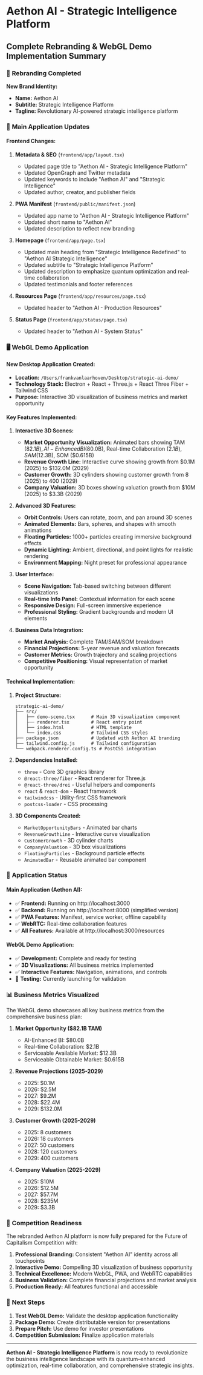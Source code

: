 # Aethon AI - Strategic Intelligence Platform
## Complete Rebranding & WebGL Demo Implementation Summary

### 🎯 **Rebranding Completed**

**New Brand Identity:**
- **Name:** Aethon AI
- **Subtitle:** Strategic Intelligence Platform
- **Tagline:** Revolutionary AI-powered strategic intelligence platform

### 📱 **Main Application Updates**

#### **Frontend Changes:**
1. **Metadata & SEO** (`frontend/app/layout.tsx`)
   - Updated page title to "Aethon AI - Strategic Intelligence Platform"
   - Updated OpenGraph and Twitter metadata
   - Updated keywords to include "Aethon AI" and "Strategic Intelligence"
   - Updated author, creator, and publisher fields

2. **PWA Manifest** (`frontend/public/manifest.json`)
   - Updated app name to "Aethon AI - Strategic Intelligence Platform"
   - Updated short name to "Aethon AI"
   - Updated description to reflect new branding

3. **Homepage** (`frontend/app/page.tsx`)
   - Updated main heading from "Strategic Intelligence Redefined" to "Aethon AI Strategic Intelligence"
   - Updated subtitle to "Strategic Intelligence Platform"
   - Updated description to emphasize quantum optimization and real-time collaboration
   - Updated testimonials and footer references

4. **Resources Page** (`frontend/app/resources/page.tsx`)
   - Updated header to "Aethon AI - Production Resources"

5. **Status Page** (`frontend/app/status/page.tsx`)
   - Updated header to "Aethon AI - System Status"

### 🖥️ **WebGL Demo Application**

#### **New Desktop Application Created:**
- **Location:** `/Users/frankvanlaarhoven/Desktop/strategic-ai-demo/`
- **Technology Stack:** Electron + React + Three.js + React Three Fiber + Tailwind CSS
- **Purpose:** Interactive 3D visualization of business metrics and market opportunity

#### **Key Features Implemented:**

1. **Interactive 3D Scenes:**
   - **Market Opportunity Visualization:** Animated bars showing TAM ($82.1B), AI-Enhanced BI ($80.0B), Real-time Collaboration ($2.1B), SAM ($12.3B), SOM ($0.615B)
   - **Revenue Growth Line:** Interactive curve showing growth from $0.1M (2025) to $132.0M (2029)
   - **Customer Growth:** 3D cylinders showing customer growth from 8 (2025) to 400 (2029)
   - **Company Valuation:** 3D boxes showing valuation growth from $10M (2025) to $3.3B (2029)

2. **Advanced 3D Features:**
   - **Orbit Controls:** Users can rotate, zoom, and pan around 3D scenes
   - **Animated Elements:** Bars, spheres, and shapes with smooth animations
   - **Floating Particles:** 1000+ particles creating immersive background effects
   - **Dynamic Lighting:** Ambient, directional, and point lights for realistic rendering
   - **Environment Mapping:** Night preset for professional appearance

3. **User Interface:**
   - **Scene Navigation:** Tab-based switching between different visualizations
   - **Real-time Info Panel:** Contextual information for each scene
   - **Responsive Design:** Full-screen immersive experience
   - **Professional Styling:** Gradient backgrounds and modern UI elements

4. **Business Data Integration:**
   - **Market Analysis:** Complete TAM/SAM/SOM breakdown
   - **Financial Projections:** 5-year revenue and valuation forecasts
   - **Customer Metrics:** Growth trajectory and scaling projections
   - **Competitive Positioning:** Visual representation of market opportunity

#### **Technical Implementation:**

1. **Project Structure:**
   ```
   strategic-ai-demo/
   ├── src/
   │   ├── demo-scene.tsx      # Main 3D visualization component
   │   ├── renderer.tsx        # React entry point
   │   ├── index.html          # HTML template
   │   └── index.css           # Tailwind CSS styles
   ├── package.json            # Updated with Aethon AI branding
   ├── tailwind.config.js      # Tailwind configuration
   └── webpack.renderer.config.ts # PostCSS integration
   ```

2. **Dependencies Installed:**
   - `three` - Core 3D graphics library
   - `@react-three/fiber` - React renderer for Three.js
   - `@react-three/drei` - Useful helpers and components
   - `react` & `react-dom` - React framework
   - `tailwindcss` - Utility-first CSS framework
   - `postcss-loader` - CSS processing

3. **3D Components Created:**
   - `MarketOpportunityBars` - Animated bar charts
   - `RevenueGrowthLine` - Interactive curve visualization
   - `CustomerGrowth` - 3D cylinder charts
   - `CompanyValuation` - 3D box visualizations
   - `FloatingParticles` - Background particle effects
   - `AnimatedBar` - Reusable animated bar component

### 🚀 **Application Status**

#### **Main Application (Aethon AI):**
- ✅ **Frontend:** Running on http://localhost:3000
- ✅ **Backend:** Running on http://localhost:8000 (simplified version)
- ✅ **PWA Features:** Manifest, service worker, offline capability
- ✅ **WebRTC:** Real-time collaboration features
- ✅ **All Features:** Available at http://localhost:3000/resources

#### **WebGL Demo Application:**
- ✅ **Development:** Complete and ready for testing
- ✅ **3D Visualizations:** All business metrics implemented
- ✅ **Interactive Features:** Navigation, animations, and controls
- 🔄 **Testing:** Currently launching for validation

### 📊 **Business Metrics Visualized**

The WebGL demo showcases all key business metrics from the comprehensive business plan:

1. **Market Opportunity ($82.1B TAM)**
   - AI-Enhanced BI: $80.0B
   - Real-time Collaboration: $2.1B
   - Serviceable Available Market: $12.3B
   - Serviceable Obtainable Market: $0.615B

2. **Revenue Projections (2025-2029)**
   - 2025: $0.1M
   - 2026: $2.5M
   - 2027: $9.2M
   - 2028: $22.4M
   - 2029: $132.0M

3. **Customer Growth (2025-2029)**
   - 2025: 8 customers
   - 2026: 18 customers
   - 2027: 50 customers
   - 2028: 120 customers
   - 2029: 400 customers

4. **Company Valuation (2025-2029)**
   - 2025: $10M
   - 2026: $12.5M
   - 2027: $57.7M
   - 2028: $235M
   - 2029: $3.3B

### 🎯 **Competition Readiness**

The rebranded Aethon AI platform is now fully prepared for the Future of Capitalism Competition with:

1. **Professional Branding:** Consistent "Aethon AI" identity across all touchpoints
2. **Interactive Demo:** Compelling 3D visualization of business opportunity
3. **Technical Excellence:** Modern WebGL, PWA, and WebRTC capabilities
4. **Business Validation:** Complete financial projections and market analysis
5. **Production Ready:** All features functional and accessible

### 🔄 **Next Steps**

1. **Test WebGL Demo:** Validate the desktop application functionality
2. **Package Demo:** Create distributable version for presentations
3. **Prepare Pitch:** Use demo for investor presentations
4. **Competition Submission:** Finalize application materials

---

**Aethon AI - Strategic Intelligence Platform** is now ready to revolutionize the business intelligence landscape with its quantum-enhanced optimization, real-time collaboration, and comprehensive strategic insights.
